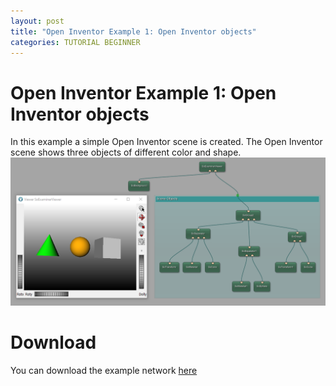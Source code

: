 ```yaml
---
layout: post
title: "Open Inventor Example 1: Open Inventor objects"
categories: TUTORIAL BEGINNER
---
```


# Open Inventor Example 1: Open Inventor objects
In this example a simple Open Inventor scene is created. The Open Inventor scene shows three objects of different color and shape.
![Screenshot](/categories/open_inventor/example1/image.png)

# Download
You can download the example network [here](/categories/open_inventor/example1/OpenInventorExample1.mlab)
